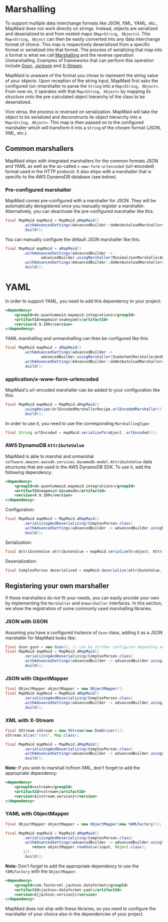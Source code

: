 # Marshalling

To support multiple data interchange formats like JSON, XML, YAML, etc., MapMaid does not work directly on strings.
Instead, objects are serialized and deserialized to and from nested maps (`Map<String, Object>`).
This `Map<String, Object` can then be easily converted into any data interchange format of choice. 
This map is respectively deserialized from a specific format or serialized into that format.
The process of serializing that map into a format is what we call [Marshalling](https://en.wikipedia.org/wiki/Marshalling_(computer_science)) and the reverse operation Unmarshalling.
Examples of frameworks that can perform this operation include [Gson](https://github.com/google/gson), [Jackson](https://github.com/FasterXML/jackson)
and [X-Stream](https://x-stream.github.io/).

MapMaid is unaware of the format you chose to represent the string value of your objects.
Upon reception of the string input, MapMaid first asks the configured (un-)marshaller to parse the `String`
into a `Map<String, Object>`.
From now on, it operates with that `Map<String, Object>` by mapping its structure onto the pre-calculated
object hierarchy of the class to be deserialized.

Vice versa, the process is reversed on serialization.
MapMaid will take the object to be serialized and deconstructs its object hierarchy into
a `Map<String, Object>`.
This map is then passed on to the configured marshaller which will transform it into a `String`
of the chosen format (JSON, XML, etc.).

## Common marshallers
MapMaid ships with integrated marshallers for the common formats JSON and YAML as well as
the so-called `x-www-form-urlencoded` (url-encoded) format used in the HTTP protocol.
It also ships with a marshaller that is specific to the AWS DynamoDB database (see below).

### Pre-configured marshaller
MapMaid comes pre-configured with a marshaller for JSON.
They will be automatically deregistered once you manually register a marshaller.
Alternatively, you can deactivate the pre-configured marshaller like this:
<!---[CodeSnippet](deactivateDefaultMarshallers)-->
```java
final MapMaid mapMaid = MapMaid.aMapMaid()
        .withAdvancedSettings(AdvancedBuilder::doNotAutoloadMarshallers)
        .build();
```

You can manually configure the default JSON marshaller like this: 
<!---[CodeSnippet](json)-->
```java
final MapMaid mapMaid = aMapMaid()
        .withAdvancedSettings(advancedBuilder ->
                advancedBuilder.usingMarshaller(MinimalJsonMarshallerAndUnmarshaller.minimalJsonMarshallerAndUnmarshaller()))
        .withAdvancedSettings(AdvancedBuilder::doNotAutoloadMarshallers)
        .build();
```

# YAML
In order to support YAML, you need to add this dependency to your project:
<!---[CodeSnippet](yamldependency)-->
```xml
<dependency>
    <groupId>de.quantummaid.mapmaid.integrations</groupId>
    <artifactId>mapmaid-snakeyaml</artifactId>
    <version>0.9.109</version>
</dependency>
```

YAML marshalling and unmarshalling can then be configured like this:
<!---[CodeSnippet](yaml)-->
```java
final MapMaid mapMaid = aMapMaid()
        .withAdvancedSettings(advancedBuilder ->
                advancedBuilder.usingMarshaller(SnakeYamlMarshallerAndUnmarshaller.snakeYamlMarshallerAndUnmarshaller()))
        .withAdvancedSettings(AdvancedBuilder::doNotAutoloadMarshallers)
        .build();
```


### application/x-www-form-urlencoded
MapMaid's url-encoded marshaller can be added to your configuration like this:
<!---[CodeSnippet](urlencoded)-->
```java
final MapMaid mapMaid = MapMaid.aMapMaid()
        .usingRecipe(UrlEncodedMarshallerRecipe.urlEncodedMarshaller())
        .build();
```

In order to use it, you need to use the corresponding `MarshallingType`:
<!---[CodeSnippet](urlencodedusage)-->
```java
final String urlEncoded = mapMaid.serializeTo(object, urlEncoded());
```

### AWS DynamoDB `AttributeValue`
MapMaid is able to marshal and unmarshal `software.amazon.awssdk.services.dynamodb.model.AttributeValue`
data structures that are used in the AWS DynamoDB SDK. To use it, add the following dependency:

<!---[CodeSnippet](dynamodbdependency)-->
```xml
<dependency>
    <groupId>de.quantummaid.mapmaid.integrations</groupId>
    <artifactId>mapmaid-dynamodb</artifactId>
    <version>0.9.109</version>
</dependency>
```

Configuration:
<!---[CodeSnippet](attributeValue)-->
```java
final MapMaid mapMaid = MapMaid.aMapMaid()
        .serializingAndDeserializing(ComplexPerson.class)
        .withAdvancedSettings(advancedBuilder -> advancedBuilder.usingMarshaller(AttributeValueMarshallerAndUnmarshaller.attributeValueMarshallerAndUnmarshaller()))
        .build();
```
Serialization:
<!---[CodeSnippet](attributeValueSerialization)-->
```java
final AttributeValue attributeValue = mapMaid.serializeTo(object, AttributeValueMarshallerAndUnmarshaller.DYNAMODB_ATTRIBUTEVALUE);
```

Deserialization:
<!---[CodeSnippet](attributeValueDeserialization)-->
```java
final ComplexPerson deserialized = mapMaid.deserialize(attributeValue, ComplexPerson.class, AttributeValueMarshallerAndUnmarshaller.DYNAMODB_ATTRIBUTEVALUE);
```

## Registering your own marshaller
If these marshallers do not fit your needs, you can easily provide your own by implementing the
`Marshaller` and `Unmarshaller` interfaces.
In this section, we show the registration of some commonly used marshalling libraries.

### JSON with GSON

Assuming you have a configured instance of `Gson` class, adding it as a JSON marshaller for MapMaid looks like:
<!---[CodeSnippet](jsonWithGson)-->
```java
final Gson gson = new Gson(); // can be further configured depending on your needs.
final MapMaid mapMaid = MapMaid.aMapMaid()
        .serializingAndDeserializing(ComplexPerson.class)
        .withAdvancedSettings(advancedBuilder -> advancedBuilder.usingJsonMarshaller(gson::toJson, input -> gson.fromJson(input, Object.class)))
        .build();
```

### JSON with ObjectMapper
<!---[CodeSnippet](jsonWithObjectMapper)-->
```java
final ObjectMapper objectMapper = new ObjectMapper();
final MapMaid mapMaid = MapMaid.aMapMaid()
        .serializingAndDeserializing(ComplexPerson.class)
        .withAdvancedSettings(advancedBuilder -> advancedBuilder.usingJsonMarshaller(objectMapper::writeValueAsString, input -> objectMapper.readValue(input, Object.class)))
        .build();
```

### XML with X-Stream
<!---[CodeSnippet](xmlWithXStream)-->
```java
final XStream xStream = new XStream(new DomDriver());
xStream.alias("root", Map.class);

final MapMaid mapMaid = MapMaid.aMapMaid()
        .serializingAndDeserializing(ComplexPerson.class)
        .withAdvancedSettings(advancedBuilder -> advancedBuilder.usingXmlMarshaller(xStream::toXML, xStream::fromXML))
        .build();
```

**Note:** If you wish to marshall in/from XML, don't forget to add the appropriate dependency:

```xml
<dependency>
    <groupId>xstream</groupId>
    <artifactId>xstream</artifactId>
    <version>${xstream.version}</version>
</dependency>
```

### YAML with ObjectMapper

<!---[CodeSnippet](yamlWithObjectMapper)-->
```java
final ObjectMapper objectMapper = new ObjectMapper(new YAMLFactory());

final MapMaid mapMaid = MapMaid.aMapMaid()
        .serializingAndDeserializing(ComplexPerson.class)
        .withAdvancedSettings(advancedBuilder -> advancedBuilder.usingYamlMarshaller(objectMapper::writeValueAsString, input -> {
            return objectMapper.readValue(input, Object.class);
        }))
        .build();
```

**Note:** Don't forget to add the appropriate dependency to use the `YAMLFactory` with the `ObjectMapper`.
```xml
<dependency>
    <groupId>com.fasterxml.jackson.dataformat</groupId>
    <artifactId>jackson-dataformat-yaml</artifactId>
    <version>${jackson.version}</version>
</dependency>
```

MapMaid does not ship with these libraries, so you need to configure the marshaller of your choice also in the dependencies of your project.
